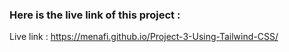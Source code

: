 ### Here is the live link of this project : 
Live link : https://menafi.github.io/Project-3-Using-Tailwind-CSS/
